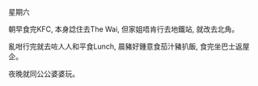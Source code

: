 星期六

朝早食完KFC, 本身諗住去The Wai, 但家姐唔肯行去地鐵站, 就改去北角。

亂咁行完就去咗人人和平食Lunch, 晨豬好鍾意食茄汁豬扒飯, 食完坐巴士返屋企。

夜晚就同公公婆婆玩。
